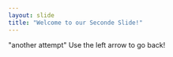 ```yaml
---
layout: slide
title: "Welcome to our Seconde Slide!"
---
```

"another attempt"
Use the left arrow to go back!
